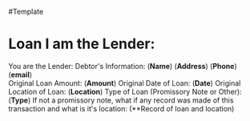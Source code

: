 #Template
# Loan I am the Lender:
You are the Lender:
    Debtor's Information:
        (**Name**)
         (**Address**)
         (**Phone**)
         (**email**)   
    Original Loan Amount:  (**Amount**)
    Original Date of Loan:  (**Date**)
    Original Location of Loan:  (**Location**)
    Type of Loan (Promissory Note or Other):  (**Type**)
        If not a promissory note, what if any record was made of this transaction and what is it's location:
            (**Record of loan and location)
    
    
    
